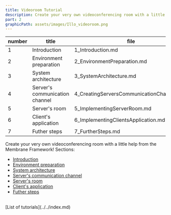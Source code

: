 ```yaml
---
title: Videoroom Tutorial
description: Create your very own videoconferencing room with a little help from the Membrane Framework!
part: 2
graphicPath: assets/images/Illo_videoroom.png
---
```


| number | title                          | file                                      |
| ------ | ------------------------------ | ----------------------------------------- |
| 1      | Introduction                   | 1_Introduction.md                         |
| 2      | Environment preparation        | 2_EnvironmentPreparation.md               |
| 3      | System architecture            | 3_SystemArchitecture.md                   |
| 4      | Server's communication channel | 4_CreatingServersCommunicationChannels.md |
| 5      | Server's room                  | 5_ImplementingServerRoom.md               |
| 6      | Client's application           | 6_ImplementingClientsApplication.md       |
| 7      | Futher steps                   | 7_FurtherSteps.md                         |

Create your very own videoconferencing room with a little help from the Membrane Framework!
Sections:

- [Introduction](1_Introduction.md)
- [Environment preparation](2_EnvironmentPreparation.md)
- [System architecture](3_SystemArchitecture.md)
- [Server's communication channel](4_CreatingServersCommunicationChannels.md)
- [Server's room](5_ImplementingServerRoom.md)
- [Client's application](6_ImplementingClientsApplication.md)
- [Futher steps](7_FurtherSteps.md)

<br>
[List of tutorials](../../index.md)
